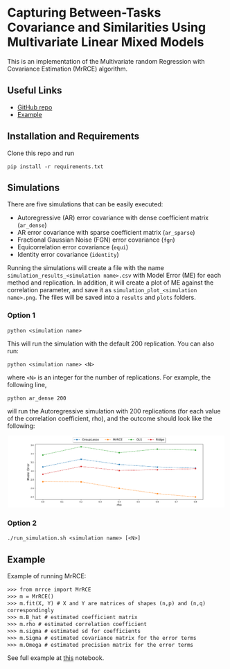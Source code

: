 # Capturing Between-Tasks Covariance and Similarities Using Multivariate Linear Mixed Models

This is an implementation of the Multivariate random Regression with Covariance Estimation (MrRCE) algorithm.

## Useful Links

- [GitHub repo](https://github.com/AvivNavon/MrRCE)
- [Example](https://github.com/AvivNavon/MrRCE/blob/master/example.ipynb)

## Installation and Requirements

Clone this repo and run

```
pip install -r requirements.txt
```

## Simulations

There are five simulations that can be easily executed:

- Autoregressive (AR) error covariance with dense coefficient matrix (`ar_dense`)
- AR error covariance with sparse coefficient matrix (`ar_sparse`)
- Fractional Gaussian Noise (FGN) error covariance (`fgn`)
- Equicorrelation error covariance (`equi`)
- Identity error covariance (`identity`)

Running the simulations will create a file with the name `simulation_results_<simulation name>.csv` with Model Error (ME) for each method and replication.
In addition, it will create a plot of ME against the correlation parameter, and save it as `simulation_plot_<simulation name>.png`. The files will be saved into a `results` and `plots` folders.

### Option 1

```
python <simulation name>
```

This will run the simulation <simulation name> with the default 200 replication. You can also run:

```
python <simulation name> <N>
```
where `<N>` is an integer for the number of replications. For example, the following line,

```
python ar_dense 200
```
will run the Autoregressive simulation with 200 replications (for each value of the correlation coefficient, rho), and the outcome should look like the following:

 <p align="center"> 
    <img src="https://github.com/AvivNavon/MrRCE/blob/master/plots/simulation_plot_ar_dense.png" width="500">
 </p>

### Option 2

```
./run_simulation.sh <simulation name> [<N>]
```
## Example

Example of running MrRCE:

```
>>> from mrrce import MrRCE
>>> m = MrRCE()
>>> m.fit(X, Y) # X and Y are matrices of shapes (n,p) and (n,q) correspondingly
>>> m.B_hat # estimated coefficient matrix
>>> m.rho # estimated correlation coefficient
>>> m.sigma # estimated sd for coefficients
>>> m.Sigma # estimated covariance matrix for the error terms
>>> m.Omega # estimated precision matrix for the error terms
```

See full example at [this](https://github.com/AvivNavon/MrRCE/blob/master/example.ipynb) notebook.